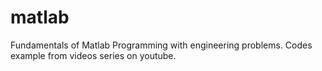 # matlab
Fundamentals of Matlab Programming with engineering problems. 
Codes example from videos series on youtube.
